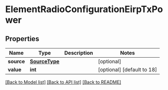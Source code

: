 # ElementRadioConfigurationEirpTxPower

## Properties
Name | Type | Description | Notes
------------ | ------------- | ------------- | -------------
**source** | [**SourceType**](SourceType.md) |  | [optional] 
**value** | **int** |  | [optional] [default to 18]

[[Back to Model list]](../README.md#documentation-for-models) [[Back to API list]](../README.md#documentation-for-api-endpoints) [[Back to README]](../README.md)


